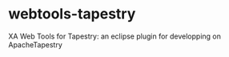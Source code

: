 webtools-tapestry
=================

XA Web Tools for Tapestry: an eclipse plugin for developping on ApacheTapestry
